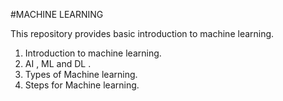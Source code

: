 #MACHINE LEARNING


This repository provides basic introduction to machine learning.
1. Introduction to machine learning.
2. AI , ML and DL .
3. Types of Machine learning.
4. Steps for Machine learning.




